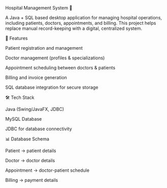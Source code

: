 Hospital Management System 🏥

A Java + SQL based desktop application for managing hospital operations, including patients, doctors, appointments, and billing. This project helps replace manual record-keeping with a digital, centralized system.

🚀 Features

Patient registration and management

Doctor management (profiles & specializations)

Appointment scheduling between doctors & patients

Billing and invoice generation

SQL database integration for secure storage

🛠️ Tech Stack

Java (Swing/JavaFX, JDBC)

MySQL Database

JDBC for database connectivity

📊 Database Schema

Patient → patient details

Doctor → doctor details

Appointment → doctor-patient schedule

Billing → payment details

